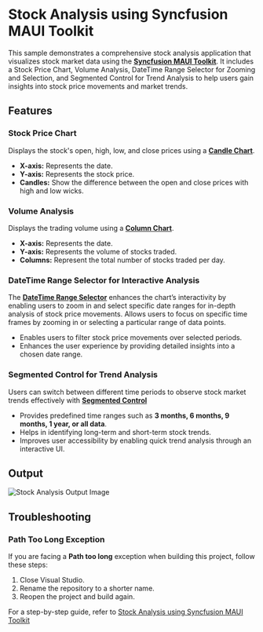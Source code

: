# Stock Analysis using Syncfusion MAUI Toolkit

This sample demonstrates a comprehensive stock analysis application that visualizes stock market data using the [**Syncfusion MAUI Toolkit**](https://help.syncfusion.com/maui-toolkit/introduction/overview). It includes a Stock Price Chart, Volume Analysis, DateTime Range Selector for Zooming and Selection, and Segmented Control for Trend Analysis to help users gain insights into stock price movements and market trends.

## Features

### Stock Price Chart
Displays the stock's open, high, low, and close prices using a [**Candle Chart**](https://help.syncfusion.com/maui-toolkit/cartesian-charts/candle).

- **X-axis:** Represents the date.
- **Y-axis:** Represents the stock price.
- **Candles:** Show the difference between the open and close prices with high and low wicks.

### Volume Analysis
Displays the trading volume using a [**Column Chart**](https://help.syncfusion.com/maui-toolkit/cartesian-charts/column).

- **X-axis:** Represents the date.
- **Y-axis:** Represents the volume of stocks traded.
- **Columns:** Represent the total number of stocks traded per day.

### DateTime Range Selector for Interactive Analysis

The [**DateTime Range Selector**](https://help.syncfusion.com/maui/datetime-range-selector/getting-started) enhances the chart’s interactivity by enabling users to zoom in and select specific date ranges for in-depth analysis of stock price movements.
Allows users to focus on specific time frames by zooming in or selecting a particular range of data points.

- Enables users to filter stock price movements over selected periods.
- Enhances the user experience by providing detailed insights into a chosen date range.

### Segmented Control for Trend Analysis
Users can switch between different time periods to observe stock market trends effectively with [**Segmented Control**](https://help.syncfusion.com/maui-toolkit/segmented-control/getting-started)

- Provides predefined time ranges such as **3 months, 6 months, 9 months, 1 year, or all data**.
- Helps in identifying long-term and short-term stock trends.
- Improves user accessibility by enabling quick trend analysis through an interactive UI.

## Output

![Stock Analysis Output Image](https://github.com/user-attachments/assets/5a761c80-232a-4503-83e6-166b4a3afad6)

## Troubleshooting

### Path Too Long Exception
If you are facing a **Path too long** exception when building this project, follow these steps:
1. Close Visual Studio.
2. Rename the repository to a shorter name.
3. Reopen the project and build again.

For a step-by-step guide, refer to [Stock Analysis using Syncfusion MAUI Toolkit]()
